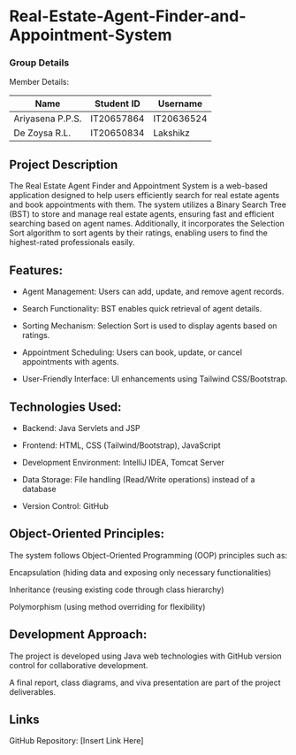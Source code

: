 # Real-Estate-Agent-Finder-and-Appointment-System

### Group Details

Member Details:

| Name | Student ID | Username |
| ---- | ---------- | -------- |
| Ariyasena P.P.S. | IT20657864 | IT20636524 |
| De Zoysa R.L. | IT20650834 | Lakshikz |


## Project Description

The Real Estate Agent Finder and Appointment System is a web-based application designed to help users efficiently search for real estate agents and book appointments with them. The system utilizes a Binary Search Tree (BST) to store and manage real estate agents, ensuring fast and efficient searching based on agent names. Additionally, it incorporates the Selection Sort algorithm to sort agents by their ratings, enabling users to find the highest-rated professionals easily.

## Features:

* Agent Management: Users can add, update, and remove agent records.

* Search Functionality: BST enables quick retrieval of agent details.

* Sorting Mechanism: Selection Sort is used to display agents based on ratings.

* Appointment Scheduling: Users can book, update, or cancel appointments with agents.

* User-Friendly Interface: UI enhancements using Tailwind CSS/Bootstrap.

## Technologies Used:

* Backend: Java Servlets and JSP

* Frontend: HTML, CSS (Tailwind/Bootstrap), JavaScript

* Development Environment: IntelliJ IDEA, Tomcat Server

* Data Storage: File handling (Read/Write operations) instead of a database

* Version Control: GitHub

## Object-Oriented Principles:

The system follows Object-Oriented Programming (OOP) principles such as:

Encapsulation (hiding data and exposing only necessary functionalities)

Inheritance (reusing existing code through class hierarchy)

Polymorphism (using method overriding for flexibility)

## Development Approach:

The project is developed using Java web technologies with GitHub version control for collaborative development.

A final report, class diagrams, and viva presentation are part of the project deliverables.

## Links

GitHub Repository: [Insert Link Here]

